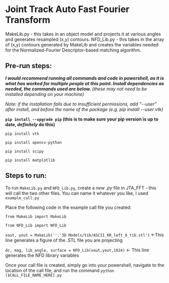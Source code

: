 # Joint Track Auto Fast Fourier Transform
MakeLib.py - this takes in an object model and projects it at various angles and generates resampled (x,y) contours.
NFD_Lib.py - this takes in the array of (x,y) contours generated by MakeLib and creates the variables needed for the Normalized-Fourier Descriptor-based matching algorithm.

## Pre-run steps:
***I would recommend running all commands and code in powershell, as it is what has worked for multiple people at this point. Install dependencies as needed, the commands used are below.*** 
*(these may not need to be installed depending on your machine)*

*Note: if the installation fails due to insufficient permissions, add "--user" after install, and before the name of the package (e.g. pip install --user vtk)*

**`pip install --upgrade pip` (this is to make sure your pip version is up to date, ***definitely*** do this)**

`pip install vtk`

`pip install opencv-python`

`pip install scipy`

`pip install matplotlib`

## Steps to run:

To run `MakeLib.py` and `NFD_Lib.py`, create a *new .py* file in JTA_FFT - this will call the two other files. You can name it whatever you like, I used `example_call.py`

Place the following code in the example call file you created:

`from MakeLib import MakeLib`

`from NFD_Lib import NFD_Lib`

`xout, yout = MakeLib('','3D Models/tib/ASCII_KR_left_8_tib.stl')` <-This line generates a figure of the .STL file you are projecting

`dc, mag, lib_angle, surface = NFD_Lib(xout,yout,1024)` <- This line generates the NFD library variables

Once your call file is created, simply go into your powershell, navigate to the location of the call file, and run the command `python [$CALL_FILE_NAME_HERE].py`
